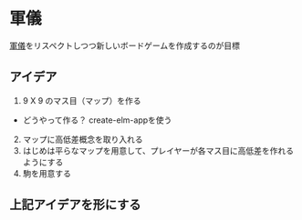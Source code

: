# 軍儀
[軍儀](https://dic.pixiv.net/a/軍儀)をリスペクトしつつ新しいボードゲームを作成するのが目標

アイデア
-----------------
1. 9 X 9 のマス目（マップ）を作る
  * どうやって作る？ 
       create-elm-appを使う
2. マップに高低差概念を取り入れる
3. はじめは平らなマップを用意して、プレイヤーが各マス目に高低差を作れるようにする
4. 駒を用意する

上記アイデアを形にする
-----------------




